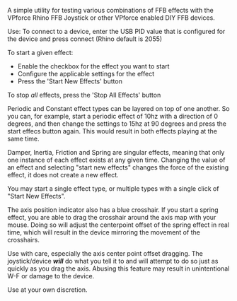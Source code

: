 A simple utility for testing various combinations of FFB effects with the VPforce Rhino FFB Joystick or other VPforce enabled DIY FFB devices.

Use:
To connect to a device, enter the USB PID value that is configured for the device and press connect (Rhino default is 2055)

To start a given effect:
- Enable the checkbox for the effect you want to start
- Configure the applicable settings for the effect
- Press the 'Start New Effects' button

To stop *all* effects, press the 'Stop All Effects' button

Periodic and Constant effect types can be layered on top of one another.  So you can, for example, start a periodic effect of 10hz with a direction of 0 degrees, and then change the settings to 15hz at 90 degrees and press the start effecs button again.
This would result in both effects playing at the same time.

Damper, Inertia, Friction and Spring are singular effects, meaning that only one instance of each effect exists at any given time. Changing the value of an effect and selecting "start new effects" changes the force of the existing effect, it does not create a new effect.

You may start a single effect type, or multiple types with a single click of "Start New Effects".

The axis position indicator also has a blue crosshair.  If you start a spring effect, you are able to drag the crosshair around the axis map with your mouse. Doing so will adjust the centerpoint offset of the spring effect in real time, which will result in the device mirroring the movement of the crosshairs.

Use with care, especially the axis center point offset dragging.  The joystick/device ***will*** do what you tell it to and will attempt to do so just as quickly as you drag the axis.  Abusing this feature may result in unintentional W-F or damage to the device.

Use at your own discretion.